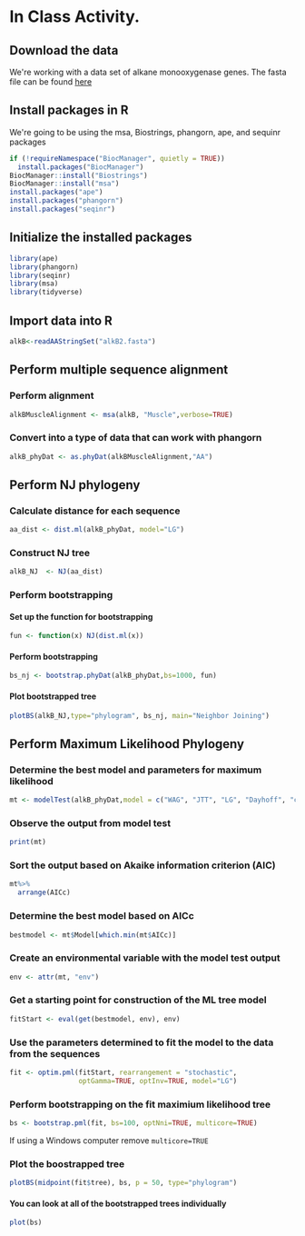 # In Class Activity.

## Download the data
We're working with a data set of alkane monooxygenase genes.  The fasta file can be found [here](https://raw.githubusercontent.com/stechtmann/BL2700/master/data/alkB2.fasta)

## Install packages in R

We're going to be using the msa, Biostrings, phangorn, ape, and sequinr packages
```R
if (!requireNamespace("BiocManager", quietly = TRUE))
  install.packages("BiocManager")
BiocManager::install("Biostrings")
BiocManager::install("msa")
install.packages("ape")
install.packages("phangorn")
install.packages("seqinr")
```

## Initialize the installed packages
```R
library(ape)
library(phangorn)
library(seqinr)
library(msa)
library(tidyverse)
```

## Import data into R
```R
alkB<-readAAStringSet("alkB2.fasta")
```

## Perform multiple sequence alignment

### Perform alignment

```R
alkBMuscleAlignment <- msa(alkB, "Muscle",verbose=TRUE)
```
### Convert into a type of data that can work with phangorn
```R
alkB_phyDat <- as.phyDat(alkBMuscleAlignment,"AA")
```

## Perform NJ phylogeny

### Calculate distance for each sequence 
```R
aa_dist <- dist.ml(alkB_phyDat, model="LG")
```
### Construct NJ tree
```R
alkB_NJ  <- NJ(aa_dist)
```
### Perform bootstrapping

#### Set up the function for bootstrapping
```R
fun <- function(x) NJ(dist.ml(x))
```

#### Perform bootstrapping
```R
bs_nj <- bootstrap.phyDat(alkB_phyDat,bs=1000, fun)
```

#### Plot bootstrapped tree

```R
plotBS(alkB_NJ,type="phylogram", bs_nj, main="Neighbor Joining")
```

## Perform Maximum Likelihood Phylogeny

### Determine the best model and parameters for maximum likelihood
```R
mt <- modelTest(alkB_phyDat,model = c("WAG", "JTT", "LG", "Dayhoff", "cpREV", "mtmam", "mtArt", "MtZoa", "mtREV24", "VT", "RtREV", "HIVw", "HIVb", "FLU", "Blosum62", "Dayhoff_DCMut", "JTT_DCMut"))
```

### Observe the output from model test
```R
print(mt)
```

### Sort the output based on Akaike information criterion (AIC)
```R
mt%>%
  arrange(AICc)
```

### Determine the best model based on AICc
```R
bestmodel <- mt$Model[which.min(mt$AICc)]
```

### Create an environmental variable with the model test output
```R
env <- attr(mt, "env")
```

### Get a starting point for construction of the ML tree model
```R
fitStart <- eval(get(bestmodel, env), env)
```
### Use the parameters determined to fit the model to the data from the sequences
```R
fit <- optim.pml(fitStart, rearrangement = "stochastic",
                 optGamma=TRUE, optInv=TRUE, model="LG")
```

### Perform bootstrapping on the fit maximium likelihood tree

```R
bs <- bootstrap.pml(fit, bs=100, optNni=TRUE, multicore=TRUE)
```
If using a Windows computer remove `multicore=TRUE`

### Plot the boostrapped tree
```R
plotBS(midpoint(fit$tree), bs, p = 50, type="phylogram")
```

#### You can look at all of the bootstrapped trees individually
```R
plot(bs)
```

